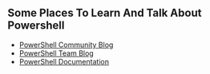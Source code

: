 ## Some Places To Learn And Talk About Powershell ##

- [PowerShell Community Blog](https://devblogs.microsoft.com/powershell-community/)
- [PowerShell Team Blog](https://devblogs.microsoft.com/powershell/)
- [PowerShell Documentation](https://learn.microsoft.com/en-us/powershell/)
